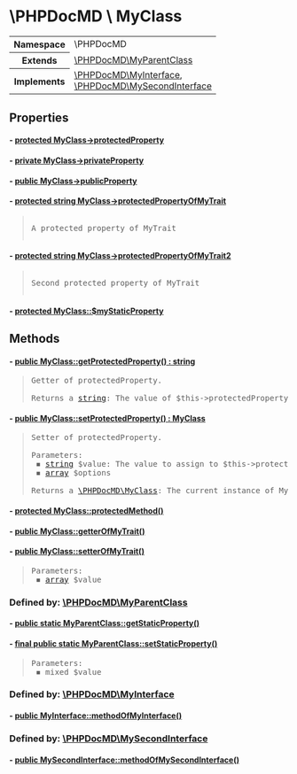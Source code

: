 
# \PHPDocMD \ MyClass


<!-- Mardown tables do not handle tables without column names -->
<table>
    <tbody>
        <tr>
            <th>Namespace</th>
            <td>\PHPDocMD</td>
        </tr>
                    <tr>
                <th>Extends</th>
                <td><a href='PHPDocMD-MyParentClass.md' >\PHPDocMD\MyParentClass</a></td>
            </tr>
                            <tr>
                <th>Implements</th>
                <td><a href='PHPDocMD-MyInterface.md' >\PHPDocMD\MyInterface</a>,<br><a href='PHPDocMD-MySecondInterface.md' >\PHPDocMD\MySecondInterface</a></td>
            </tr>
            </tbody>
</table>


## Properties
#### - <a href='../../mockups/MyClass.php#L11'>protected  MyClass->protectedProperty</a>
#### - <a href='../../mockups/MyClass.php#L12'>private  MyClass->privateProperty</a>
#### - <a href='../../mockups/MyClass.php#L13'>public  MyClass->publicProperty</a>
#### - <a href='../../mockups/MyClass.php#L10'>protected string MyClass->protectedPropertyOfMyTrait</a>
<blockquote><pre><p>A protected property of MyTrait</p></pre></blockquote>


#### - <a href='../../mockups/MyClass.php#L10'>protected string MyClass->protectedPropertyOfMyTrait2</a>
<blockquote><pre><p>Second protected property of MyTrait</p></pre></blockquote>


#### - <a href='../../mockups/MyClass.php#L6'>protected  MyClass::$myStaticProperty</a>

## Methods
#### - <a href='../../mockups/MyClass.php#L20'>public MyClass::getProtectedProperty() : string</a>
<blockquote><pre>Getter of protectedProperty.<br><br>Returns a <a href='https://www.php.net/manual/en/language.types.string.php' target='_blank'>string</a>: The value of $this->protectedProperty</pre></blockquote>


#### - <a href='../../mockups/MyClass.php#L31'>public MyClass::setProtectedProperty() : MyClass</a>
<blockquote><pre>Setter of protectedProperty.<br><br>Parameters:<br> &#x25FE; <a href='https://www.php.net/manual/en/language.types.string.php' target='_blank'>string</a> $value: The value to assign to $this->protectedProperty<br> &#x25FE; <a href='https://www.php.net/manual/en/language.types.array.php' target='_blank'>array</a> $options<br><br>Returns a <a href='PHPDocMD-MyClass.md' >\PHPDocMD\MyClass</a>: The current instance of MyClass</pre></blockquote>


#### - <a href='../../mockups/MyClass.php#L42'>protected MyClass::protectedMethod()</a>
#### - <a href='../../mockups/MyClass.php#L12'>public MyClass::getterOfMyTrait()</a>
#### - <a href='../../mockups/MyClass.php#L17'>public MyClass::setterOfMyTrait()</a>
<blockquote><pre>Parameters:<br> &#x25FE; <a href='https://www.php.net/manual/en/language.types.array.php' target='_blank'>array</a> $value</pre></blockquote>



### Defined by: <a href='PHPDocMD-MyParentClass.md' >\PHPDocMD\MyParentClass</a>
#### - <a href='../../mockups/MyAbstractParentClass.php#L8'>public static MyParentClass::getStaticProperty()</a>
#### - <a href='../../mockups/MyAbstractParentClass.php#L13'>final public static MyParentClass::setStaticProperty()</a>
<blockquote><pre>Parameters:<br> &#x25FE; mixed $value</pre></blockquote>



### Defined by: <a href='PHPDocMD-MyInterface.md' >\PHPDocMD\MyInterface</a>
#### - <a href='../../mockups/MyInterface.php#L6'>public MyInterface::methodOfMyInterface()</a>

### Defined by: <a href='PHPDocMD-MySecondInterface.md' >\PHPDocMD\MySecondInterface</a>
#### - <a href='../../mockups/MySecondInterface.php#L6'>public MySecondInterface::methodOfMySecondInterface()</a>
